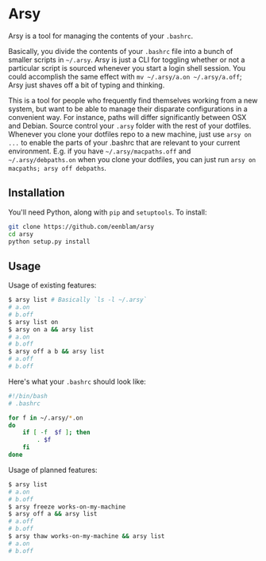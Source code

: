 # Arsy
Arsy is a tool for managing the contents of your `.bashrc`.

Basically, you divide the contents of your `.bashrc` file into a bunch of smaller scripts in `~/.arsy`.
Arsy is just a CLI for toggling whether or not a particular script is sourced
whenever you start a login shell session.
You could accomplish the same effect with `mv ~/.arsy/a.on ~/.arsy/a.off`;
Arsy just shaves off a bit of typing and thinking.

This is a tool for people who frequently find themselves working from a new system, but want to be able to manage their disparate configurations in a convenient way. For instance, paths will differ significantly between OSX and Debian. Source control your `.arsy` folder with the rest of your dotfiles. Whenever you clone your dotfiles repo to a new machine, just use `arsy on ...` to enable the parts of your .bashrc that are relevant to your current environment. E.g. if you have `~/.arsy/macpaths.off` and `~/.arsy/debpaths.on` when you clone your dotfiles, you can just run `arsy on macpaths; arsy off debpaths`.

## Installation
You'll need Python, along with `pip` and `setuptools`.
To install:

```bash
git clone https://github.com/eenblam/arsy
cd arsy
python setup.py install
```

## Usage

Usage of existing features:

```bash
$ arsy list # Basically `ls -l ~/.arsy`
# a.on
# b.off
$ arsy list on
$ arsy on a && arsy list
# a.on
# b.off
$ arsy off a b && arsy list
# a.off
# b.off
```

Here's what your `.bashrc` should look like:

```bash
#!/bin/bash
# .bashrc

for f in ~/.arsy/*.on
do
    if [ -f  $f ]; then
        . $f
    fi
done
```

Usage of planned features:

```bash
$ arsy list
# a.on
# b.off
$ arsy freeze works-on-my-machine
$ arsy off a && arsy list
# a.off
# b.off
$ arsy thaw works-on-my-machine && arsy list
# a.on
# b.off
```
